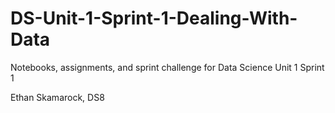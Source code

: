 # DS-Unit-1-Sprint-1-Dealing-With-Data
Notebooks, assignments, and sprint challenge for Data Science Unit 1 Sprint 1

Ethan Skamarock, DS8
